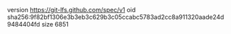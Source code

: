 version https://git-lfs.github.com/spec/v1
oid sha256:9f82bf1306e3b3eb3c629b3c05ccabc5783ad2cc8a911320aade24d9484404fd
size 6851
